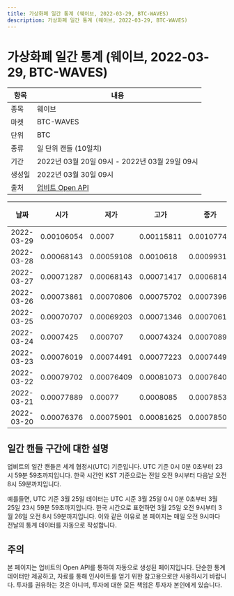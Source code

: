 ```yaml
---
title: 가상화폐 일간 통계 (웨이브, 2022-03-29, BTC-WAVES)
description: 가상화폐 일간 통계 (웨이브, 2022-03-29, BTC-WAVES)
---
```


가상화폐 일간 통계 (웨이브, 2022-03-29, BTC-WAVES)
===

|항목|내용|
|--|--|
|종목|웨이브|
|마켓|BTC-WAVES|
|단위|BTC|
|종류|일 단위 캔들 (10일치)|
|기간|2022년 03월 20일 09시 - 2022년 03월 29일 09시|
|생성일|2022년 03월 30일 09시|
|출처|[업비트 Open API](https://docs.upbit.com)|


|날짜|시가|저가|고가|종가|비고|
|--|--|--|--|--|--|
|2022-03-29|0.00106054|0.0007|0.00115811|0.00107742|    |
|2022-03-28|0.00068143|0.00059108|0.0010618|0.00099312|    |
|2022-03-27|0.00071287|0.00068143|0.00071417|0.00068143|    |
|2022-03-26|0.00073861|0.00070806|0.00075702|0.0007396|    |
|2022-03-25|0.00070707|0.00069203|0.00071346|0.00070614|    |
|2022-03-24|0.0007425|0.000707|0.00074324|0.00070891|    |
|2022-03-23|0.00076019|0.00074491|0.00077223|0.00074491|    |
|2022-03-22|0.00079702|0.00076409|0.00081073|0.00076409|    |
|2022-03-21|0.00077889|0.00077|0.0008085|0.00078535|    |
|2022-03-20|0.00076376|0.00075901|0.00081625|0.00078507|    |


일간 캔들 구간에 대한 설명
---


업비트의 일간 캔들은 세계 협정시(UTC) 기준입니다. 
UTC 기준 0시 0분 0초부터 23시 59분 59초까지입니다. 
한국 시간인 KST 기준으로는 전일 오전 9시부터 다음날 오전 8시 59분까지입니다. 


예를들면, UTC 기준 3월 25일 데이터는 UTC 시준 3월 25일 0시 0분 0초부터 3월 25일 23시 59분 59초까지입니다. 
한국 시간으로 표현하면 3월 25일 오전 9시부터 3월 26일 오전 8시 59분까지입니다. 
이와 같은 이유로 본 페이지는 매일 오전 9시마다 전날의 통계 데이터를 자동으로 작성합니다. 


주의
---


본 페이지는 업비트의 Open API를 통하여 자동으로 생성된 페이지입니다. 
단순한 통계 데이터만 제공하고, 자료를 통해 인사이트를 얻기 위한 참고용으로만 사용하시기 바랍니다. 
투자를 권유하는 것은 아니며, 투자에 대한 모든 책임은 투자자 본인에게 있습니다. 
